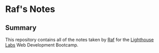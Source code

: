 # Raf's Notes

## Summary 

This repository contains all of the notes taken by [Raf](https://github.com/rafreza) for the [Lighthouse Labs](https://www.lighthouselabs.ca/) Web Development Bootcamp.


